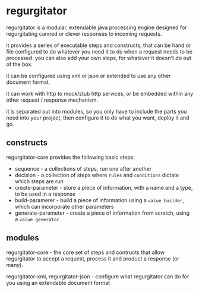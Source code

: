 regurgitator
============
regurgitator is a modular, extendable java processing engine designed for regurgitating canned or clever responses to incoming requests.

it provides a series of executable steps and constructs, that can be hand or file configured to do whatever you need it to do when a request needs to be processed.
you can also add your own steps, for whatever it doesn't do out of the box.

it can be configured using xml or json or extended to use any other document format.

it can work with http to mock/stub http services, or be embedded within any other request / response mechanism.

it is separated out into modules, so you only have to include the parts you need into your project, then configure it to do what you want, deploy it and go.

constructs
----------

regurgitator-core provides the following basic steps:
- sequence - a collections of steps, run one after another
- decision - a collection of steps where ``rules`` and ``conditions`` dictate which steps are run
- create-parameter - store a piece of information, with a name and a type, to be used in a response
- build-paramerer - build a piece of information using a ``value builder``, which can incorporate other parameters
- generate-parameter - create a piece of information from scratch, using a ``value generator``


modules
-------

regurgitator-core - the core set of steps and contructs that allow regurgitator to accept a request, process it and product a response (or many).

regurgitator-xml, regurgitator-json - configure what regurgitator can do for you using an extendable document format